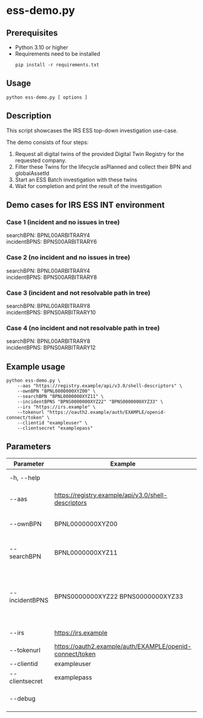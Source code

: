 # ess-demo.py

## Prerequisites

- Python 3.10 or higher
- Requirements need to be installed
    ```shell
    pip install -r requirements.txt
    ```

## Usage

```shell
python ess-demo.py [ options ]
```

## Description

This script showcases the IRS ESS top-down investigation use-case.

The demo consists of four steps:

1. Request all digital twins of the provided Digital Twin Registry for the requested company.
2. Filter these Twins for the lifecycle asPlanned and collect their BPN and globalAssetId
3. Start an ESS Batch investigation with these twins
4. Wait for completion and print the result of the investigation

## Demo cases for IRS ESS INT environment

### Case 1 (incident and no issues in tree)

searchBPN: BPNL00ARBITRARY4  
incidentBPNS: BPNS00ARBITRARY6

### Case 2 (no incident and no issues in tree)

searchBPN: BPNL00ARBITRARY4  
incidentBPNS: BPNS00ARBITRARY8

### Case 3 (incident and not resolvable path in tree)

searchBPN: BPNL00ARBITRARY8  
incidentBPNS: BPNS0ARBITRARY10

### Case 4 (no incident and not resolvable path in tree)

searchBPN: BPNL00ARBITRARY8  
incidentBPNS: BPNS0ARBITRARY12

## Example usage

```shell
python ess-demo.py \
    --aas "https://registry.example/api/v3.0/shell-descriptors" \
    --ownBPN "BPNL0000000XYZ00" \
    --searchBPN "BPNL0000000XYZ11" \
    --incidentBPNS "BPNS0000000XYZ22" "BPNS0000000XYZ33" \
    --irs "https://irs.example" \
    --tokenurl "https://oauth2.example/auth/EXAMPLE/openid-connect/token" \
    --clientid "exampleuser" \
    --clientsecret "examplepass"
```

## Parameters

| Parameter      | Example                                                  | Description                                                |
|----------------|----------------------------------------------------------|------------------------------------------------------------|
| -h, --help     |                                                          | show help message                                          |
| --aas          | https://registry.example/api/v3.0/shell-descriptors      | AAS registry URL                                           |
| --ownBPN       | BPNL0000000XYZ00                                         | BPN of the requesting Company                              |
| --searchBPN    | BPNL0000000XYZ11                                         | BPN of the Company to search for                           |
| --incidentBPNS | BPNS0000000XYZ22 BPNS0000000XYZ33                        | List of BPNS of the Companies where the incidents occurred |
| --irs          | https://irs.example                                      | IRS base URL                                               |
| --tokenurl     | https://oauth2.example/auth/EXAMPLE/openid-connect/token | OAuth2 token URL                                           |
| --clientid     | exampleuser                                              | Client ID                                                  |
| --clientsecret | examplepass                                              | Client Secret                                              |
| --debug        |                                                          | debug logging (optional)                                   |

